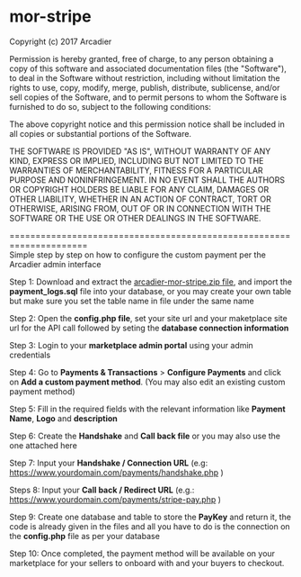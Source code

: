 # mor-stripe
Copyright (c) 2017 Arcadier

Permission is hereby granted, free of charge, to any person obtaining a copy of this software and associated documentation files (the "Software"), to deal in the Software without restriction, including without limitation the rights to use, copy, modify, merge, publish, distribute, sublicense, and/or sell copies of the Software, and to permit persons to whom the Software is furnished to do so, subject to the following conditions:

The above copyright notice and this permission notice shall be included in all copies or substantial portions of the Software.

THE SOFTWARE IS PROVIDED "AS IS", WITHOUT WARRANTY OF ANY KIND, EXPRESS OR IMPLIED, INCLUDING BUT NOT LIMITED TO THE WARRANTIES OF MERCHANTABILITY, FITNESS FOR A PARTICULAR PURPOSE AND NONINFRINGEMENT. IN NO EVENT SHALL THE AUTHORS OR COPYRIGHT HOLDERS BE LIABLE FOR ANY CLAIM, DAMAGES OR OTHER LIABILITY, WHETHER IN AN ACTION OF CONTRACT, TORT OR OTHERWISE, ARISING FROM, OUT OF OR IN CONNECTION WITH THE SOFTWARE OR THE USE OR OTHER DEALINGS IN THE SOFTWARE.

=====================================================================
<br/>
Simple step by step on how to configure the custom payment per the Arcadier admin interface

Step 1: Download and extract the <a href= "https://github.com/Arcadier/mor-stripe/blob/master/arcadier-mor-stripe.zip">arcadier-mor-stripe.zip file</a>, and import the <b>payment_logs.sql</b> file into your database, or you may create your own table  but make sure you set the table name in file under the same name

Step 2: Open the <b>config.php file</b>, set your site url and your maketplace site url for the API call followed by seting the <b>database connection information</b>

Step 3: Login to your <b>marketplace admin portal</b> using your admin credentials

Step 4: Go to <b>Payments & Transactions</b> > <b>Configure Payments</b> and click on <b>Add a custom payment method</b>. (You may also edit an existing custom payment method)

Step 5: Fill in the required fields with the relevant information like <b>Payment Name</b>, <b>Logo</b> and <b>description</b>

Step 6: Create the <b>Handshake</b> and <b>Call back file</b> or you may also use the one attached here

Step 7: Input your <b>Handshake / Connection URL</b> (e.g: https://www.yourdomain.com/payments/handshake.php )

Steps 8: Input your <b>Call back / Redirect URL</b> (e.g.: https://www.yourdomain.com/payments/stripe-pay.php )

Step 9: Create one database and table to store the <b>PayKey</b> and return it, the code is already given in the files and all you have to do is the connection on the <b>config.php</b> file as per your database

Step 10: Once completed, the payment method will be available on your marketplace for your sellers to onboard with and your buyers to checkout.
